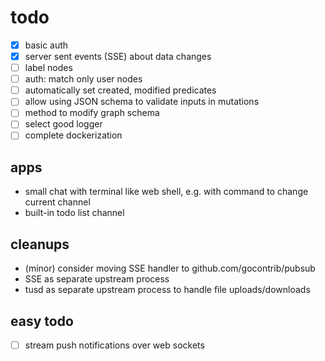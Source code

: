 # todo

* [x] basic auth
* [x] server sent events (SSE) about data changes
* [ ] label nodes
* [ ] auth: match only user nodes
* [ ] automatically set created, modified predicates
* [ ] allow using JSON schema to validate inputs in mutations
* [ ] method to modify graph schema
* [ ] select good logger
* [ ] complete dockerization

## apps

- small chat with terminal like web shell, e.g. with command to change current channel
- built-in todo list channel

## cleanups

- (minor) consider moving SSE handler to github.com/gocontrib/pubsub
- SSE as separate upstream process
- tusd as separate upstream process to handle file uploads/downloads

## easy todo

* [ ] stream push notifications over web sockets
